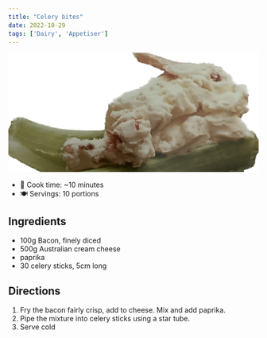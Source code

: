 ```yaml
---
title: "Celery bites"
date: 2022-10-29
tags: ['Dairy', 'Appetiser']
---
```


![celery-bites](/recipes/pix/celery-bites.png)

- 🍳 Cook time: ~10 minutes
- 🍽️  Servings: 10 portions

## Ingredients

- 100g Bacon, finely diced
- 500g Australian cream cheese
- paprika
- 30 celery sticks, 5cm long

## Directions

1. Fry the bacon fairly crisp, add to cheese. Mix and add paprika.
2. Pipe the mixture into celery sticks using a star tube.
3. Serve cold
